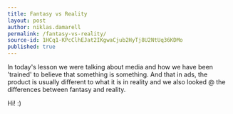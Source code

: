 ```yaml
---
title: Fantasy vs Reality
layout: post
author: niklas.damarell
permalink: /fantasy-vs-reality/
source-id: 1HCq1-KPcClhEJat2IKgwaCjub2HyTj8U2NtUq36KDMo
published: true
---
```

In today's lesson we were talking about media and how we have been 'trained' to believe that something is something. And that in ads, the product is usually different to what it is in reality and we also looked @ the differences between fantasy and reality.

Hi! :)

